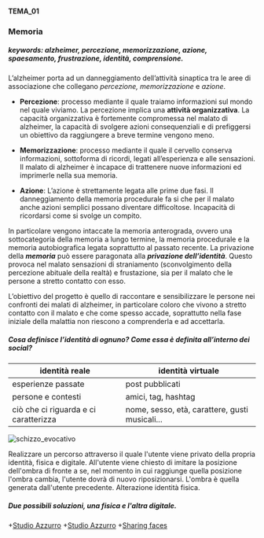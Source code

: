 #### TEMA_01
### **Memoria**
##### keywords: alzheimer, percezione, memorizzazione, azione, spaesamento, frustrazione, identità, comprensione.

L’alzheimer porta ad un danneggiamento dell’attività sinaptica tra le aree di associazione che collegano *percezione, memorizzazione* e *azione*. 

* **Percezione**: processo mediante il quale traiamo informazioni sul mondo nel quale viviamo. La percezione implica una **attività organizzativa**. La capacità organizzativa è fortemente compromessa nel malato di alzheimer, la capacità di svolgere azioni consequenziali e di prefiggersi un obiettivo da raggiungere a breve termine vengono meno. 

* **Memorizzazione**: processo mediante il quale il cervello conserva informazioni, sottoforma di ricordi, legati all’esperienza e alle sensazioni. Il malato di alzheimer è incapace di trattenere nuove informazioni ed imprimerle nella sua memoria. 

* **Azione**: L’azione è strettamente legata alle prime due fasi. Il danneggiamento della memoria procedurale fa si che per il malato anche azioni semplici possano diventare difficoltose. Incapacità di ricordarsi come si svolge un compito.

In particolare vengono intaccate la memoria anterograda, ovvero una sottocategoria della memoria a lungo termine, la memoria procedurale e la memoria autobiografica legata soprattutto al passato recente.
La privazione della ***memoria*** può essere paragonata alla ***privazione dell’identità***. Questo provoca nel malato sensazioni di straniamento (sconvolgimento della percezione abituale della realtà) e frustazione, sia per il malato che le persone a stretto contatto con esso.

L’obiettivo del progetto è quello di raccontare e sensibilizzare le persone nei confronti dei malati di alzheimer, in particolare coloro che vivono a stretto contatto con il malato e che come spesso accade, soprattutto nella fase iniziale della malattia non riescono a comprenderla e ad accettarla. 

##### **Cosa definisce l’identità di ognuno? Come essa è definita all’interno dei social?**

**identità reale** | **identità virtuale**
----------|------------
esperienze passate | post pubblicati
persone e contesti | amici, tag, hashtag
ciò che ci riguarda e ci caratterizza | nome, sesso, età, carattere, gusti musicali...


![schizzo_evocativo](https://i.imgur.com/KCFxFZ0.jpg)

Realizzare un percorso attraverso il quale l'utente viene privato della propria identità, fisica e digitale. All'utente viene chiesto di imitare la posizione dell'ombra di fronte a se, nel momento in cui raggiunge quella posizione l'ombra cambia, l'utente dovrà di nuovo riposizionarsi. L'ombra è quella generata dall'utente precedente. Alterazione identità fisica. 

##### **Due possibili soluzioni, una fisica e l'altra digitale.**
+[Studio Azzurro](https://www.youtube.com/watch?v=cIwd3g_svkc)
+[Studio Azzurro](http://www.studioazzurro.com/index.php?com_works=&view=detail&work_id=42&option=com_works&Itemid=22&lang=it)
+[Sharing faces](https://www.creativeapplications.net/openframeworks/sharing-faces-seeing-yourself-reflected-in-the-image-of-others/ )   
